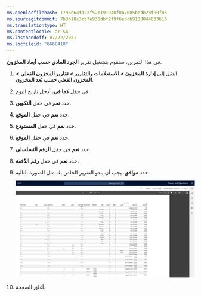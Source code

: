 ```yaml
---
ms.openlocfilehash: 1795e64f122f52b191940f8b7085bedb28f80f05
ms.sourcegitcommit: 7b3b18c3cb7e930dbf2f9f6edcb9108044033616
ms.translationtype: HT
ms.contentlocale: ar-SA
ms.lasthandoff: 07/22/2021
ms.locfileid: "6668418"
---
```

في هذا التمرين، ستقوم بتشغيل تقرير **الجرد المادي حسب أبعاد المخزون**.

1.  انتقل إلى **إدارة المخزون > الاستعلامات والتقارير > تقارير المخزون الفعلي > المخزون الفعلي حسب بُعد المخزون**.
2.  في حقل **كما في**، أدخل تاريخ اليوم.
3.  حدد **نعم** في حقل **التكوين**.
4.  حدد **نعم** في حقل **الموقع**.
5.  حدد **نعم** في حقل **المستودع**.
6.  حدد **نعم** في حقل **الموقع**.
7.  حدد **نعم** في حقل **الرقم التسلسلي**.
8.  حدد **نعم** في حقل **رقم الدُفعة**.
9.  حدد **موافق**. يجب أن يبدو التقرير الخاص بك مثل الصورة التالية.

    [![لقطة شاشة لنموذج مخزون مادي من خلال تقرير أبعاد المخزون.](../media/sample-report.png)](../media/sample-report.png#lightbox)
 
11. أغلق الصفحة.

